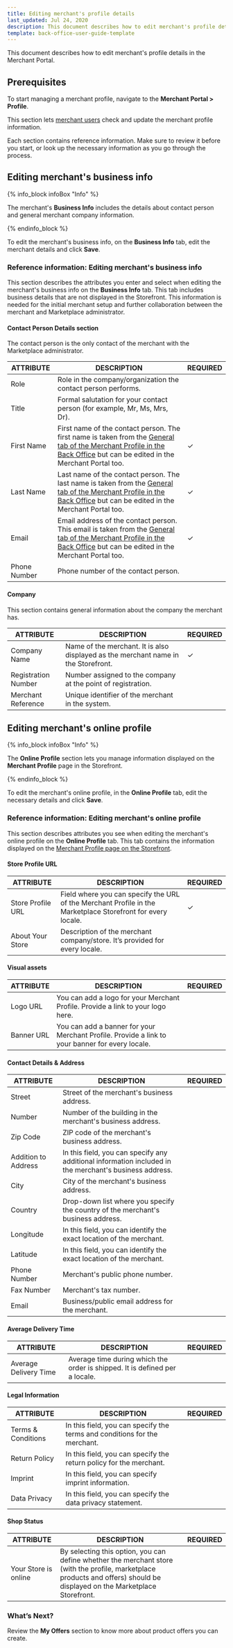 ```yaml
---
title: Editing merchant's profile details
last_updated: Jul 24, 2020
description: This document describes how to edit merchant's profile details in the Merchant Portal.
template: back-office-user-guide-template
---
```


This document describes how to edit merchant's profile details in the Merchant Portal.

## Prerequisites

To start managing a merchant profile, navigate to the **Merchant Portal&nbsp;<span aria-label="and then">></span> Profile**.

This section lets [merchant users](/docs/marketplace/user/features/{{page.version}}/marketplace-merchant-feature-overview/merchant-users-overview.html) check and update the merchant profile information.

Each section contains reference information. Make sure to review it before you start, or look up the necessary information as you go through the process.


## Editing merchant's business info

{% info_block infoBox "Info" %}

The merchant's **Business Info** includes the details about contact person and general merchant company information.

{% endinfo_block %}

To edit the merchant's business info, on the **Business Info** tab, edit the merchant details and click **Save**.

### Reference information: Editing merchant's business info

This section describes the attributes you enter and select when editing the merchant's business info on the **Business Info** tab. This tab includes business details that are not displayed in the Storefront. This information is needed for the initial merchant setup and further collaboration between the merchant and Marketplace administrator.

#### Contact Person Details section

The contact person is the only contact of the merchant with the Marketplace administrator.

| ATTRIBUTE | DESCRIPTION | REQUIRED |
|-|-|-|
| Role | Role in the company/organization the contact person performs. |   |
| Title | Formal salutation for your contact person (for example, Mr, Ms, Mrs, Dr).  |   |
| First Name | First name of the contact person. The first name is taken from the [General tab of the Merchant Profile in the Back Office](/docs/marketplace/user/back-office-user-guides/{{page.version}}/marketplace/merchants/managing-merchants.html#general-tab) but can be edited in the Merchant Portal too. | &check; |
| Last Name | Last name of the contact person. The last name is taken from the [General tab of the Merchant Profile in the Back Office](/docs/marketplace/user/back-office-user-guides/{{page.version}}/marketplace/merchants/managing-merchants.html#general-tab) but can be edited in the Merchant Portal too. | &check; |
| Email | Email address of the contact person. This email is taken from the [General tab of the Merchant Profile in the Back Office](/docs/marketplace/user/back-office-user-guides/{{page.version}}/marketplace/merchants/managing-merchants.html#general-tab) but can be edited in the Merchant Portal too. | &check; |
| Phone Number | Phone number of the contact person. |   |

#### Company

This section contains general information about the company the merchant has.

| ATTRIBUTE | DESCRIPTION | REQUIRED |
|-|-|-|
| Company Name | Name of the merchant. It is also displayed as the merchant name in the Storefront. | &check; |
| Registration Number | Number assigned to the company at the point of registration. |   |
| Merchant Reference | Unique identifier of the merchant in the system. |   |

## Editing merchant's online profile

{% info_block infoBox "Info" %}

The **Online Profile** section lets you manage information displayed on the **Merchant Profile** page in the Storefront.

{% endinfo_block %}

To edit the merchant's online profile, in the **Online Profile** tab, edit the necessary details and click **Save**.

### Reference information: Editing merchant's online profile

This section describes attributes you see when editing the merchant's online profile on the **Online Profile** tab. This  tab contains the information displayed on the [Merchant Profile page on the Storefront](/docs/marketplace/user/features/{{page.version}}/marketplace-merchant-feature-overview/marketplace-merchant-feature-overview.html#merchant-profile).

#### Store Profile URL

| ATTRIBUTE | DESCRIPTION | REQUIRED |
|-|-|-|
| Store Profile URL | Field where you can specify the URL of the Merchant Profile in the Marketplace Storefront for every locale. | &check; |
| About Your Store | Description of the merchant company/store. It’s provided for every locale. |   |

#### Visual assets

| ATTRIBUTE | DESCRIPTION | REQUIRED |
|-|-|-|
| Logo URL | You can add a logo for your Merchant Profile. Provide a link to your logo here. |   |
| Banner URL | You can add a banner for your Merchant Profile. Provide a link to your banner for every locale. |   |

#### Contact Details & Address

| ATTRIBUTE | DESCRIPTION | REQUIRED |
|-|-|-|
| Street | Street of the merchant's business address. |   |
| Number | Number of the building in the merchant's business address. |   |
| Zip Code | ZIP code of the merchant's business address. |   |
| Addition to Address | In this field, you can specify any additional information included in the merchant's business address. |   |
| City | City of the merchant's business address. |   |
| Country | Drop-down list where you specify the country of the merchant's business address. |   |
| Longitude | In this field, you can identify the exact location of the merchant. |   |
| Latitude | In this field, you can identify the exact location of the merchant. |   |
| Phone Number | Merchant's public phone number. |   |
| Fax Number | Merchant's tax number. |   |
| Email | Business/public email address for the merchant.  |   |

#### Average Delivery Time

| ATTRIBUTE | DESCRIPTION | REQUIRED |
|-|-|-|
| Average Delivery Time | Average time during which the order is shipped. It is defined per a locale. |   |

#### Legal Information

| ATTRIBUTE | DESCRIPTION | REQUIRED |
|-|-|-|
| Terms & Conditions | In this field, you can specify the terms and conditions for the merchant. |   |
| Return Policy | In this field, you can specify the return policy for the merchant. |   |
| Imprint | In this field, you can specify imprint information. |   |
| Data Privacy | In this field, you can specify the data privacy statement. |   |

#### Shop Status

| ATTRIBUTE | DESCRIPTION | REQUIRED |
|-|-|-|
| Your Store is online | By selecting this option, you can define whether the merchant store (with the profile, marketplace products and offers) should be displayed on the Marketplace Storefront. |   |

### What’s Next?

Review the **My Offers** section to know more about product offers you can create.
